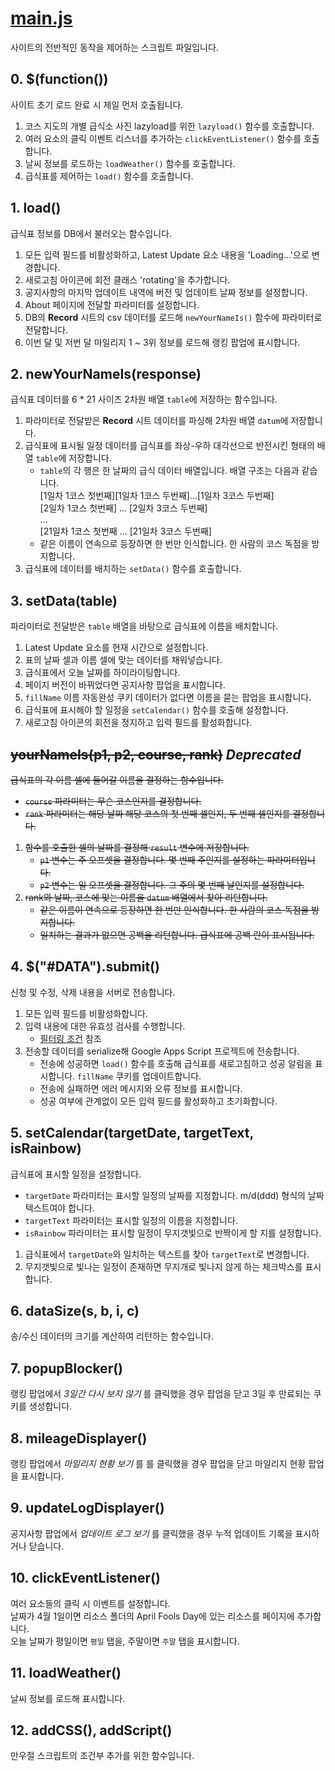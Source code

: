 [main.js](https://github.com/luftaquila/ajoumeyoumeow/blob/master/Resources/main.js)
=============
사이트의 전반적인 동작을 제어하는 스크립트 파일입니다.

## 0. $(function())
사이트 초기 로드 완료 시 제일 먼저 호출됩니다.
1. 코스 지도의 개별 급식소 사진 lazyload를 위한 `lazyload()` 함수를 호출합니다.
1. 여러 요소의 클릭 이벤트 리스너를 추가하는 `clickEventListener()` 함수를 호출합니다.
1. 날씨 정보를 로드하는 `loadWeather()` 함수를 호출합니다.
1. 급식표를 제어하는 `load()` 함수를 호출합니다.

## 1. load()
급식표 정보를 DB에서 불러오는 함수입니다.
1. 모든 입력 필드를 비활성화하고, Latest Update 요소 내용을 'Loading...'으로 변경합니다.
1. 새로고침 아이콘에 회전 클래스 'rotating'을 추가합니다.
1. 공지사항의 마지막 업데이트 내역에 버전 및 업데이트 날짜 정보를 설정합니다.
1. About 페이지에 전달할 파라미터를 설정합니다.
1. DB의 **Record** 시트의 csv 데이터를 로드해 `newYourNameIs()` 함수에 파라미터로 전달합니다.
1. 이번 달 및 저번 달 마일리지 1 ~ 3위 정보를 로드해 랭킹 팝업에 표시합니다.

## 2. newYourNameIs(response)
급식표 데이터를 6 * 21 사이즈 2차원 배열 `table`에 저장하는 함수입니다.
1. 파라미터로 전달받은 **Record** 시트 데이터를 파싱해 2차원 배열 `datum`에 저장합니다.
1. 급식표에 표시될 일정 데이터를 급식표를 좌상-우하 대각선으로 반전시킨 형태의 배열 `table`에 저장합니다.
    * `table`의 각 행은 한 날짜의 급식 데이터 배열입니다. 배열 구조는 다음과 같습니다.  
    [1일차 1코스 첫번째][1일차 1코스 두번째]...[1일차 3코스 두번째]  
    [2일차 1코스 첫번째]          ...         [2일차 3코스 두번째]  
    ...  
    [21일차 1코스 첫번째          ...         [21일차 3코스 두번째]  
    * 같은 이름이 연속으로 등장하면 한 번만 인식합니다. 한 사람의 코스 독점을 방지합니다.
1. 급식표에 데이터를 배치하는 `setData()` 함수를 호출합니다.

## 3. setData(table)
파라미터로 전달받은 `table` 배열을 바탕으로 급식표에 이름을 배치합니다.
1. Latest Update 요소를 현재 시간으로 설정합니다.
1. 표의 날짜 셀과 이름 셀에 맞는 데이터를 채워넣습니다.
1. 급식표에서 오늘 날짜를 하이라이팅합니다.
1. 페이지 버전이 바뀌었다면 공지사항 팝업을 표시합니다.
1. `fillName` 이름 자동완성 쿠키 데이터가 없다면 이름을 묻는 팝업을 표시합니다.
1. 급식표에 표시해야 할 일정을 `setCalendar()` 함수를 호출해 설정합니다.
1. 새로고침 아이콘의 회전을 정지하고 입력 필드를 활성화합니다.

## ~~yourNameIs(p1, p2, course, rank)~~ *Deprecated*
~~급식표의 각 이름 셀에 들어갈 이름을 결정하는 함수입니다.~~  
* ~~`course` 파라미터는 무슨 코스인지를 결정합니다.~~
* ~~`rank` 파라미터는 해당 날짜 해당 코스의 첫 번째 셀인지, 두 번째 셀인지를 결정합니다.~~  

1. ~~함수를 호출한 셀의 날짜를 결정해 `result` 변수에 저장합니다.~~
    * ~~`p1` 변수는 주 오프셋을 결정합니다. 몇 번째 주인지를 설정하는 파라미터입니다.~~
    * ~~`p2` 변수는 일 오프셋을 결정합니다. 그 주의 몇 번째 날인지를 설정합니다.~~
1. ~~rank와 날짜, 코스에 맞는 이름을 `datum` 배열에서 찾아 리턴합니다.~~
    * ~~같은 이름이 연속으로 등장하면 한 번만 인식합니다. 한 사람의 코스 독점을 방지합니다.~~
    * ~~일치하는 결과가 없으면 공백을 리턴합니다. 급식표에 공백 란이 표시됩니다.~~
  
## 4. $("#DATA").submit()
신청 및 수정, 삭제 내용을 서버로 전송합니다.
1. 모든 입력 필드를 비활성화합니다.
1. 입력 내용에 대한 유효성 검사를 수행합니다.
    * [필터링 조건](https://github.com/luftaquila/ajoumeyoumeow#-%EC%9E%85%EB%A0%A5-%ED%95%84%ED%84%B0%EB%A7%81-%EC%A1%B0%EA%B1%B4) 참조
1. 전송할 데이터를 serialize해 Google Apps Script 프로젝트에 전송합니다.
    * 전송에 성공하면 `load()` 함수를 호출해 급식표를 새로고침하고 성공 알림을 표시합니다. `fillName` 쿠키를 업데이트합니다.
    * 전송에 실패하면 에러 메시지와 오류 정보를 표시합니다.
    * 성공 여부에 관계없이 모든 입력 필드를 활성화하고 초기화합니다.
  
## 5. setCalendar(targetDate, targetText, isRainbow)
급식표에 표시할 일정을 설정합니다.
* `targetDate` 파라미터는 표시할 일정의 날짜를 지정합니다. m/d(ddd) 형식의 날짜 텍스트여야 합니다.
* `targetText` 파라미터는 표시할 일정의 이름을 지정합니다.
* `isRainbow` 파라미터는 표시할 일정이 무지갯빛으로 반짝이게 할 지를 설정합니다.
1. 급식표에서 `targetDate`와 일치하는 텍스트를 찾아 `targetText`로 변경합니다. 
1. 무지갯빛으로 빛나는 일정이 존재하면 무지개로 빛나지 않게 하는 체크박스를 표시합니다.

## 6. dataSize(s, b, i, c)
송/수신 데이터의 크기를 계산하여 리턴하는 함수입니다.

## 7. popupBlocker()
랭킹 팝업에서 *3일간 다시 보지 않기* 를 클릭했을 경우 팝업을 닫고 3일 후 만료되는 쿠키를 생성합니다.

## 8. mileageDisplayer()
랭킹 팝업에서 *마일리지 현황 보기* 를 를 클릭했을 경우 팝업을 닫고 마일리지 현황 팝업을 표시합니다.

## 9. updateLogDisplayer()
공지사항 팝업에서 *업데이트 로그 보기* 를 클릭했을 경우 누적 업데이트 기록을 표시하거나 닫습니다.

## 10. clickEventListener()
여러 요소들의 클릭 시 이벤트를 설정합니다.  
날짜가 4월 1일이면 리소스 폴더의 April Fools Day에 있는 리소스를 페이지에 추가합니다.  
오늘 날짜가 평일이면 `평일` 탭을, 주말이면 `주말` 탭을  표시합니다.

## 11. loadWeather()
날씨 정보를 로드해 표시합니다.

## 12. addCSS(), addScript()
만우절 스크립트의 조건부 추가를 위한 함수입니다.
